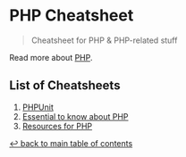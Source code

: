 # PHP Cheatsheet
> Cheatsheet for PHP & PHP-related stuff

Read more about [PHP](https://www.php.net/).

## List of Cheatsheets

1. [PHPUnit](phpunit.md)
1. [Essential to know about PHP](essential-to-know.md)
1. [Resources for PHP](resources.md)

[↩ back to main table of contents](../README.md#main-table-of-contents)
